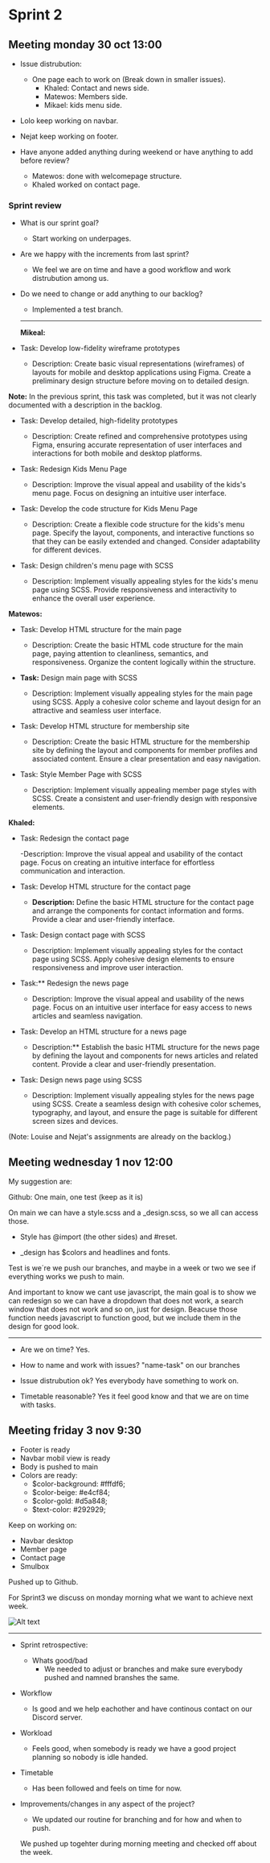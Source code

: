 # Sprint 2

## Meeting monday 30 oct 13:00

- Issue distrubution:
  - One page each to work on (Break down in smaller issues).
    - Khaled: Contact and news side.
    - Matewos: Members side.
    - Mikael: kids menu side.
- Lolo keep working on navbar.
- Nejat keep working on footer.

- Have anyone added anything during weekend or have anything to add before review?
  - Matewos: done with welcomepage structure.
  - Khaled worked on contact page.

### Sprint review

- What is our sprint goal?
  - Start working on underpages.

- Are we happy with the increments from last sprint?
  - We feel we are on time and have a good workflow and work distrubution among us.

- Do we need to change or add anything to our backlog?
  - Implemented a test branch.

  ---

  **Mikeal:**

- Task: Develop low-fidelity wireframe prototypes

  - Description: Create basic visual representations (wireframes) of layouts for mobile and desktop applications using Figma. Create a preliminary design structure before moving on to detailed design.

**Note:** In the previous sprint, this task was completed, but it was not clearly documented with a description in the backlog.

- Task: Develop detailed, high-fidelity prototypes

  - Description: Create refined and comprehensive prototypes using Figma, ensuring accurate representation of user interfaces and interactions for both mobile and desktop platforms.

- Task: Redesign Kids Menu Page

  - Description: Improve the visual appeal and usability of the kids's menu page. Focus on designing an intuitive user interface.

- Task: Develop the code structure for Kids Menu Page

  - Description: Create a flexible code structure for the kids's menu page. Specify the layout, components, and interactive functions so that they can be easily extended and changed. Consider adaptability for different devices.

- Task: Design children's menu page with SCSS

  - Description: Implement visually appealing styles for the kids's menu page using SCSS. Provide responsiveness and interactivity to enhance the overall user experience.

**Matewos:**

- Task: Develop HTML structure for the main page

  - Description: Create the basic HTML code structure for the main page, paying attention to cleanliness, semantics, and responsiveness. Organize the content logically within the structure.

- **Task:** Design main page with SCSS

  - Description: Implement visually appealing styles for the main page using SCSS. Apply a cohesive color scheme and layout design for an attractive and seamless user interface.

- Task: Develop HTML structure for membership site

  - Description: Create the basic HTML structure for the membership site by defining the layout and components for member profiles and associated content. Ensure a clear presentation and easy navigation.

- Task: Style Member Page with SCSS

  - Description: Implement visually appealing member page styles with SCSS. Create a consistent and user-friendly design with responsive elements.

**Khaled:**

- Task: Redesign the contact page

  -Description: Improve the visual appeal and usability of the contact page. Focus on creating an intuitive interface for effortless communication and interaction.

- Task: Develop HTML structure for the contact page

  - **Description:** Define the basic HTML structure for the contact page and arrange the components for contact information and forms. Provide a clear and user-friendly interface.

- Task: Design contact page with SCSS

  - Description: Implement visually appealing styles for the contact page using SCSS. Apply cohesive design elements to ensure responsiveness and improve user interaction.

- Task:** Redesign the news page

  - Description: Improve the visual appeal and usability of the news page. Focus on an intuitive user interface for easy access to news articles and seamless navigation.

- Task: Develop an HTML structure for a news page

  - Description:** Establish the basic HTML structure for the news page by defining the layout and components for news articles and related content. Provide a clear and user-friendly presentation.

- Task: Design news page using SCSS

  - Description: Implement visually appealing styles for the news page using SCSS. Create a seamless design with cohesive color schemes, typography, and layout, and ensure the page is suitable for different screen sizes and devices.

(Note: Louise and Nejat's assignments are already on the backlog.)

## Meeting wednesday 1 nov 12:00

My suggestion are:

Github: One main, one test (keep as it is)

On main we can have a style.scss and a _design.scss, so we all can access those.

- Style has @import (the other sides)  and #reset.

- _design has $colors and headlines and fonts.

Test is we´re we push our branches, and maybe in a week or two we see if everything works we push to main.

And important to know we cant use javascript, the main goal is to show we can redesign so we can have a dropdown that does not work, a search window that does not work and so on, just for design. Beacuse those function needs javascript to function good, but we include them in the design for good look.

---

- Are we on time? Yes.

- How to name and work with issues? "name-task" on our branches

- Issue distrubution ok? Yes everybody have something to work on.

- Timetable reasonable? Yes it feel good know and that we are on time with tasks.

## Meeting friday 3 nov 9:30

- Footer is ready
- Navbar mobil view is ready
- Body is pushed to main
- Colors are ready: 
  - $color-background: #fffdf6;
  - $color-beige: #e4cf84;
  - $color-gold: #d5a848;
  - $text-color: #292929;

Keep on working on:

- Navbar desktop
- Member page
- Contact page
- Smulbox

Pushed up to Github.

For Sprint3 we discuss on monday morning what we want to achieve next week.

![Alt text](IMG-sprintdoc/sk%C3%A4rmbildDiscord.png)

---

- Sprint retrospective:

  - Whats good/bad
    - We needed to adjust or branches and make sure everybody pushed and namned branshes the same.

- Workflow
  - Is good and we help eachother and have continous contact on our Discord server.

- Workload
  - Feels good, when somebody is ready we have a good project planning so nobody is idle handed.

- Timetable
  - Has been followed and feels on time for now.

- Improvements/changes in any aspect of the project?
  - We updated our routine for branching and for how and when to push.

  We pushed up togehter during morning meeting and checked off about the week.
